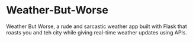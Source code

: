 # Weather-But-Worse
Weather But Worse, a rude and sarcastic weather app built with Flask that roasts you and teh city while giving real-time weather updates using APIs.
